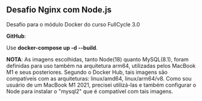 ## Desafio Nginx com Node.js ##
Desafio para o módulo Docker do curso FullCycle 3.0

**GitHub**: 

Use **docker-compose up -d --build**.

**NOTA**: As imagens escolhidas, tanto Node(18) quanto MySQL(8.1), foram definidas para uso também na arquitetura arm64, utilizadas pelos MacBook M1 e seus posteriores. Segundo o Docker Hub, tais imagens são compatíveis com as arquiteturas: linux/amd64, linux/arm64/v8. Como sou usuário de um MacBook M1 2021, precisei utilizá-las e também configurar o Node para instalar o "mysql2" que é compatível com tais imagens. 

